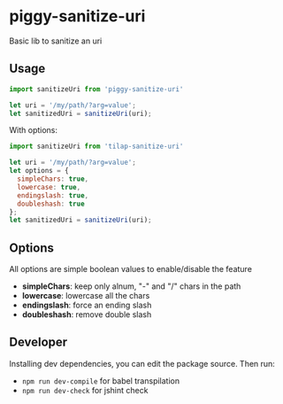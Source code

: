 # piggy-sanitize-uri

Basic lib to sanitize an uri

## Usage


```js
import sanitizeUri from 'piggy-sanitize-uri'

let uri = '/my/path/?arg=value';
let sanitizedUri = sanitizeUri(uri);
```

With options:

```js
import sanitizeUri from 'tilap-sanitize-uri'

let uri = '/my/path/?arg=value';
let options = {
  simpleChars: true,
  lowercase: true,
  endingslash: true,
  doubleshash: true
};
let sanitizedUri = sanitizeUri(uri);
```

## Options

All options are simple boolean values to enable/disable the feature
- **simpleChars**: keep only alnum, "-" and "/" chars in the path
- **lowercase**: lowercase all the chars
- **endingslash**: force an ending slash
- **doubleshash**: remove double slash

## Developer

Installing dev dependencies, you can edit the package source. Then run:
- ```npm run dev-compile``` for babel transpilation
- ```npm run dev-check``` for jshint check

